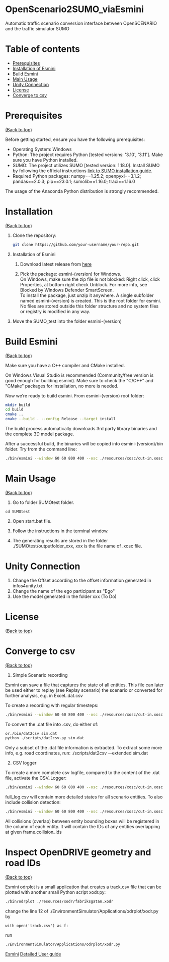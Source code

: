 # OpenScenario2SUMO_viaEsmini
Automatic traffic scenario conversion interface between OpenSCENARIO and the traffic simulator SUMO


# Table of contents

- [Prerequisites](#prerequisites)
- [Installation of Esmini](#installation-of-esmini)
- [Build Esmini](#build-esmini)
- [Main Usage](#main-usage)
- [Unity Connection](#unity-connection)
- [License](#license)
- [Converge to csv](#converge-to-csv)


# Prerequisites
[(Back to top)](#table-of-contents)

Before getting started, ensure you have the following prerequisites:


- Operating System: Windows
- Python: The project requires Python [tested versions: '3.10', '3.11']. Make sure you have Python installed.
- SUMO: The project utilizes SUMO [tested version: 1.18.0]. Install SUMO by following the official instructions
  [link to SUMO installation guide](https://sumo.dlr.de/docs/Installing/index.html).
- Required Python packages: numpy==1.25.2; openpyxl==3.1.2; pandas==2.0.3; pip==23.0.1; sumolib==1.16.0; traci==1.16.0


The usage of the Anaconda Python distribution is strongly recommended.

# Installation
[(Back to top)](#table-of-contents)

1. Clone the repository:

   ```bash
   git clone https://github.com/your-username/your-repo.git
   ```


2. Installation of Esmini

   1. Download latest release from [here](https://github.com/esmini/esmini/releases/latest)


   2. Pick the package: esmini-(version) for Windows.   
   On Windows, make sure the zip file is not blocked: Right click, click Properties, at bottom right check Unblock. For more info, see Blocked by Windows Defender SmartScreen.  
   To install the package, just unzip it anywhere. A single subfolder named esmini-(version) is created. This is the root folder for esmini. No files are stored outside this folder structure and no system files or registry is modified in any way.  

3. Move the SUMO_test into the folder esmini-(version)



# Build Esmini
[(Back to top)](#table-of-contents)


Make sure you have a C++ compiler and CMake installed.  

On Windows Visual Studio is recommended (Community/free version is good enough for building esmini). Make sure to check the "C/C++" and "CMake" packages for installation, no more is needed.  

Now we’re ready to build esmini. From esmini-(version) root folder:  

```sh
mkdir build
cd build
cmake ..
cmake --build . --config Release --target install
```
The build process automatically downloads 3rd party library binaries and the complete 3D model package.  

After a successful build, the binaries will be copied into esmini-(version)/bin folder. Try from the command line:  
```sh
./bin/esmini --window 60 60 800 400 --osc ./resources/xosc/cut-in.xosc
```



# Main Usage
[(Back to top)](#table-of-contents)

1. Go to folder SUMOtest folder.
```
cd SUMOtest
```

2. Open start.bat file.
   
4. Follow the instructions in the terminal window.
   
6. The generating results are stored in the folder ./SUMOtest/outputfolder_xxx, xxx is the file name of .xosc file.


# Unity Connection

1. Change the Offset according to the offset information generated in infos4unity.txt 
2. Change the name of the ego participant as "Ego"
3. Use the model generated in the folder xxx (To Do)



# License

[(Back to top)](#table-of-contents)


# Converge to csv
[(Back to top)](#table-of-contents)

1. Simple Scenario recording   

Esmini can save a file that captures the state of all entities. This file can later be used either to replay (see Replay scenario) the scenario or converted for further analysis, e.g. in Excel..dat.csv  

To create a recording with regular timesteps:  
```sh
./bin/esmini --window 60 60 800 400 --osc ./resources/xosc/cut-in.xosc --fixed_timestep 0.05 --record sim.dat
```
To convert the .dat file into .csv, do either of:  
```sh
or./bin/dat2csv sim.dat
python ./scripts/dat2csv.py sim.dat
```
Only a subset of the .dat file information is extracted. To extract some more info, e.g. road coordinates, run: ./scripts/dat2csv --extended sim.dat  

2. CSV logger

To create a more complete csv logfile, compared to the content of the .dat file, activate the CSV_Logger:
```sh
./bin/esmini --window 60 60 800 400 --osc ./resources/xosc/cut-in.xosc --fixed_timestep 0.05 --csv_logger full_log.csv
```
full_log.csv will contain more detailed states for all scenario entities. To also include collision detection:
```sh
./bin/esmini --window 60 60 800 400 --osc ./resources/xosc/cut-in.xosc --fixed_timestep 0.05 --csv_logger full_log.csv --collision
```
All collisions (overlap) between entity bounding boxes will be registered in the column of each entity. It will contain the IDs of any entities overlapping at given frame.collision_ids

# Inspect OpenDRIVE geometry and road IDs
[(Back to top)](#table-of-contents)

Esmini odrplot is a small application that creates a track.csv file that can be plotted with another small Python script xodr.py:
```sh
./bin/odrplot ./resources/xodr/fabriksgatan.xodr
```
change the line 12 of ./EnvironmentSimulator/Applications/odrplot/xodr.py by 
```
with open('track.csv') as f:
```
run 
```sh
./EnvironmentSimulator/Applications/odrplot/xodr.py
```

[Esmini](https://github.com/esmini/esmini.git)
[Detailed User guide](https://esmini.github.io)


